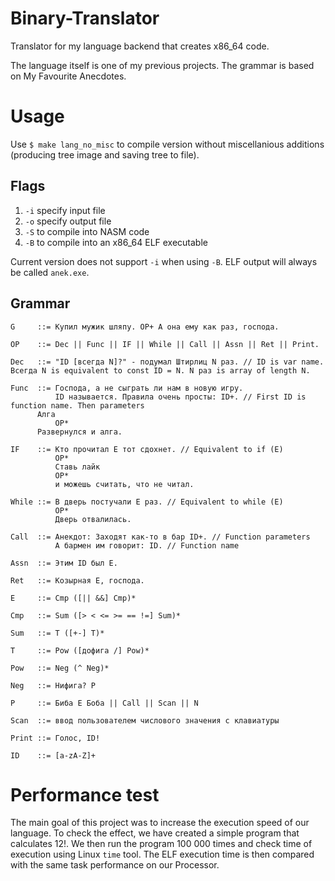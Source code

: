 # Binary-Translator
Translator for my language backend that creates x86_64 code.

The language itself is one of my previous projects. The grammar is based on My Favourite Anecdotes.

# Usage

Use ```$ make lang_no_misc``` to compile version without miscellanious additions (producing tree image and saving tree to file).

## Flags
1) ```-i``` specify input file
2) ```-o``` specify output file
3) ```-S``` to compile into NASM code
4) ```-B``` to compile into an x86_64 ELF executable

Current version does not support ```-i``` when using ```-B```. ELF output will always be called ```anek.exe```.

## Grammar

    G     ::= Купил мужик шляпу. OP+ А она ему как раз, господа.

    OP    ::= Dec || Func || IF || While || Call || Assn || Ret || Print.

    Dec   ::= "ID [всегда N]?" - подумал Штирлиц N раз. // ID is var name. Всегда N is equivalent to const ID = N. N раз is array of length N.

    Func  ::= Господа, а не сыграть ли нам в новую игру.
              ID называется. Правила очень просты: ID+. // First ID is function name. Then parameters
	      Алга
              OP*
	      Развернулся и алга.

    IF    ::= Кто прочитал E тот сдохнет. // Equivalent to if (E)
              OP*
              Ставь лайк
              OP*
              и можешь считать, что не читал.

    While ::= В дверь постучали E раз. // Equivalent to while (E)
              OP*
              Дверь отвалилась.

    Call  ::= Анекдот: Заходят как-то в бар ID+. // Function parameters
              А бармен им говорит: ID. // Function name

    Assn  ::= Этим ID был E.

    Ret   ::= Козырная E, господа.

    E     ::= Cmp ([|| &&] Cmp)*

    Cmp   ::= Sum ([> < <= >= == !=] Sum)*

    Sum   ::= T ([+-] T)*

    T     ::= Pow ([дофига /] Pow)*

    Pow   ::= Neg (^ Neg)*

    Neg   ::= Нифига? P

    P     ::= Биба E Боба || Call || Scan || N

    Scan  ::= ввод пользователем числового значения с клавиатуры

    Print ::= Голос, ID!

    ID    ::= [a-zA-Z]+

# Performance test

The main goal of this project was to increase the execution speed of our language.
To check the effect, we have created a simple program that calculates 12!.
We then run the program 100 000 times and check time of execution using Linux ```time``` tool.
The ELF execution time is then compared with the same task performance on our Processor.


